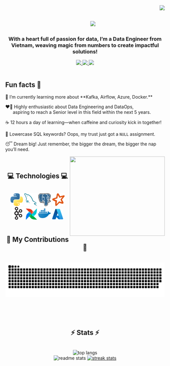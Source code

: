 <img align="right" src="https://visitor-badge.laobi.icu/badge?page_id=LNYN-1508.LNYN-1508" />

<h1 align="center">
    <img src="https://readme-typing-svg.herokuapp.com/?font=Righteous&size=35&color=0366D6&center=true&vCenter=true&width=500&height=70&duration=2000&pause=800&lines=Hello+World!+👋;+++I'm+Yen+Nhi+!;Welcome+to+my+Github+profile+!;" style="margin-left: 50px"/>
</h1>

<h3 align="center">With a heart full of passion for data, I’m a Data Engineer from Vietnam, weaving magic from numbers to create impactful solutions!</h3>

<div align="center"> 
  <a href="mailto:ynnhi1508@gmail.com">
    <img src="https://img.shields.io/badge/Gmail-333333?style=for-the-badge&logo=gmail&logoColor=red" />
  </a>
  <a href="https://www.linkedin.com/in/yen-nhi-077074270/" target="_blank">
    <img src="https://img.shields.io/badge/LinkedIn-0077B5?style=for-the-badge&logo=linkedin&logoColor=white" target="_blank" />
  </a>
  <a href=https://yennhi-1508.netlify.app/ target="_blank">
     <img src="https://img.shields.io/badge/Portfolio-FF5722?style=for-the-badge&logo=todoist&logoColor=white" target="_blank" /> 
  </a>
</div>
<br/>

## Fun facts 📝
<div>
🌱 I’m currently learning more about **Kafka, Airflow, Azure, Docker.**

❤️‍🔥 Highly enthusiastic about Data Engineering and DataOps,  
&nbsp;&nbsp;&nbsp;&nbsp;&nbsp;&nbsp;aspiring to reach a Senior level in this field within the next 5 years.

☕ 12 hours a day of learning—when caffeine and curiosity kick in together!

😬 Lowercase SQL keywords? Oops, my trust just got a `NULL` assignment.

😴 Dream big! Just remember, the bigger the dream, the bigger the nap you’ll need.

<img align="right" width=300 height=250 src="https://media1.giphy.com/media/v1.Y2lkPTc5MGI3NjExcTNkdHQ5d3RnNGVndXdhNmN2cjd2bjRkeTk4YW9ndWcxeGJxb2t6ZCZlcD12MV9pbnRlcm5hbF9naWZfYnlfaWQmY3Q9Zw/aYvAT2QTNL8IUpEho2/giphy.webp" />
</div>
<br/>
 
<h2 align="center">💻	Technologies 💻</h2>
<br/>
<div align="center">
    <img width=40 height=40 src="assets/python.png" />
    <img width=40 height=40 src="assets/mysql.png" />
    <img width=40 height=40 src="assets/postgres.png" />
    <img width=40 height=40 src="assets/spark.png" />
    <img width=40 height=40 src="assets/kafka.png" />
    <img width=35 height=35 src="assets/airflow.png" />
    <img width=40 height=40 src="assets/docker.png" />
    <img width=35 height=35 src="assets/azure.png" />
<br>
</div>

<br/>

<div align="center">
  <h2>🐍 My Contributions 🐍</h2>
  <br>
  <img alt="snake eating my contributions" src="https://raw.githubusercontent.com/LNYN-1508/LNYN-1508/output/github-contribution-grid-snake.svg" />
  
  <br/><br/><br/>
</div>

<h2 align="center">⚡ Stats ⚡</h2>
<br>
<div align=center>
  <img width=325 src="https://github-readme-stats.vercel.app/api/top-langs/?username=LNYN-1508&hide=HTML&langs_count=8&layout=compact&theme=codeSTACKr&border_radius=18&size_weight=0.5&count_weight=0.5&exclude_repo=github-readme-stats" alt="top langs" />

  <br/>

  <img src ="https://github-readme-stats.vercel.app/api?username=LNYN-1508&show_icons=true&rank_icon=github&theme=codeSTACKr&border_radius=18" alt="readme stats"/>
  <a href="https://git.io/streak-stats"><img src="https://streak-stats.demolab.com?user=LNYN-1508&theme=codeSTACKr&border_radius=18&date_format=M%20j%5B%2C%20Y%5D" alt="streak stats" /></a>

